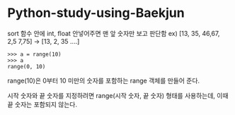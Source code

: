 # Python-study-using-Baekjun



sort 함수 안에 int, float 안넣어주면 맨 앞 숫자만 보고 판단함
ex) [13, 35, 46,67, 2,5 7,75] → [13, 2, 35 ....]

~~~
>>> a = range(10)
>>> a
range(0, 10)
~~~

range(10)은 0부터 10 미만의 숫자를 포함하는 range 객체를 만들어 준다.

시작 숫자와 끝 숫자를 지정하려면 range(시작 숫자, 끝 숫자) 형태를 사용하는데, 이때 끝 숫자는 포함되지 않는다.
